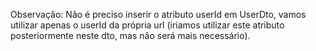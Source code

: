 Observação: Não é preciso inserir o atributo userId em UserDto, vamos utilizar apenas o userId da própria url (iriamos utilizar este atributo posteriormente neste dto, mas não será mais necessário).
